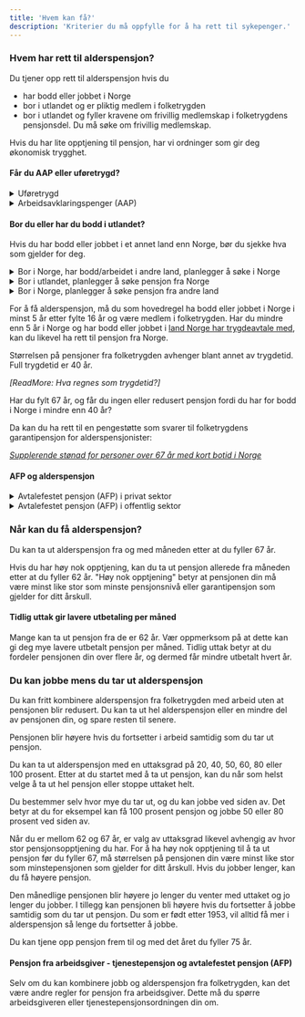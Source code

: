 ```yaml
---
title: 'Hvem kan få?'
description: 'Kriterier du må oppfylle for å ha rett til sykepenger.'
---
```


### Hvem har rett til alderspensjon?

Du tjener opp rett til alderspensjon hvis du

* har bodd eller jobbet i Norge
* bor i utlandet og er pliktig medlem i folketrygden
* bor i utlandet og fyller kravene om frivillig medlemskap i folketrygdens pensjonsdel. Du må søke om frivillig medlemskap.

Hvis du har lite opptjening til pensjon, har vi ordninger som gir deg økonomisk trygghet.


#### Får du AAP eller uføretrygd?

<details class="accordion">
  <summary>Uføretrygd</summary>
  <p>Innhold mangler</p>
</details>

<details class="accordion">
  <summary>Arbeidsavklaringspenger (AAP)</summary>
  <p>Innhold mangler</p>
</details>

#### Bor du eller har du bodd i utlandet?

Hvis du har bodd eller jobbet i et annet land enn Norge, bør du sjekke hva som gjelder for deg.

<details class="accordion">
  <summary>Bor i Norge, har bodd/arbeidet i andre land, planlegger å søke i Norge</summary>
  <p>Innhold mangler</p>
</details>

<details class="accordion">
  <summary>Bor i utlandet, planlegger å søke pensjon fra Norge</summary>
  <p>Innhold mangler</p>
</details>

<details class="accordion">
  <summary>Bor i Norge, planlegger å søke pensjon fra andre land</summary>
  <p>Innhold mangler</p>
</details>

For å få alderspensjon, må du som hovedregel ha bodd eller jobbet i Norge i minst 5 år etter fylte 16 år og være medlem i folketrygden. Har du mindre enn 5 år i Norge og har bodd eller jobbet i [land Norge har trygdeavtale med](#), kan du likevel ha rett til pensjon fra Norge.

Størrelsen på pensjoner fra folketrygden avhenger blant annet av trygdetid. Full trygdetid er 40 år.

_[ReadMore: Hva regnes som trygdetid?]_

Har du fylt 67 år, og får du ingen eller redusert pensjon fordi du har for bodd i Norge i mindre enn 40 år?

Da kan du ha rett til en pengestøtte som svarer til folketrygdens garantipensjon for alderspensjonister:

_[Supplerende stønad for personer over 67 år med kort botid i Norge](#)_

#### AFP og alderspensjon

<details class="accordion">
  <summary>Avtalefestet pensjon (AFP) i privat sektor</summary>
  <p>Innhold mangler</p>
</details>

<details class="accordion">
  <summary>Avtalefestet pensjon (AFP) i offentlig sektor</summary>
  <p>Innhold mangler</p>
</details>

### Når kan du få alderspensjon?

Du kan ta ut alderspensjon fra og med måneden etter at du fyller 67 år.

Hvis du har høy nok opptjening, kan du ta ut pensjon allerede fra måneden etter at du fyller 62 år. "Høy nok opptjening" betyr at pensjonen din må være minst like stor som minste pensjonsnivå eller garantipensjon som gjelder for ditt årskull.

#### Tidlig uttak gir lavere utbetaling per måned

Mange kan ta ut pensjon fra de er 62 år. Vær oppmerksom på at dette kan gi deg mye lavere utbetalt pensjon per måned. Tidlig uttak betyr at du fordeler pensjonen din over flere år, og dermed får mindre utbetalt hvert år.

### Du kan jobbe mens du tar ut alderspensjon

Du kan fritt kombinere alderspensjon fra folketrygden med arbeid uten at pensjonen blir redusert. Du kan ta ut hel alderspensjon eller en mindre del av pensjonen din, og spare resten til senere.

Pensjonen blir høyere hvis du fortsetter i arbeid samtidig som du tar ut pensjon.

Du kan ta ut alderspensjon med en uttaksgrad på 20, 40, 50, 60, 80 eller 100 prosent. Etter at du startet med å ta ut pensjon, kan du når som helst velge å ta ut hel pensjon eller stoppe uttaket helt.

Du bestemmer selv hvor mye du tar ut, og du kan jobbe ved siden av. Det betyr at du for eksempel kan få 100 prosent pensjon og jobbe 50 eller 80 prosent ved siden av.

Når du er mellom 62 og 67 år, er valg av uttaksgrad likevel avhengig av hvor stor pensjonsopptjening du har. For å ha høy nok opptjening til å ta ut pensjon før du fyller 67, må størrelsen på pensjonen din være minst like stor som minstepensjonen som gjelder for ditt årskull. Hvis du jobber lenger, kan du få høyere pensjon.

Den månedlige pensjonen blir høyere jo lenger du venter med uttaket og jo lenger du jobber. I tillegg kan pensjonen bli høyere hvis du fortsetter å jobbe samtidig som du tar ut pensjon. Du som er født etter 1953, vil alltid få mer i alderspensjon så lenge du fortsetter å jobbe.

Du kan tjene opp pensjon frem til og med det året du fyller 75 år.

#### Pensjon fra arbeidsgiver - tjenestepensjon og avtalefestet pensjon (AFP)

Selv om du kan kombinere jobb og alderspensjon fra folketrygden, kan det være andre regler for pensjon fra arbeidsgiver. Dette må du spørre arbeidsgiveren eller tjenestepensjonsordningen din om.



